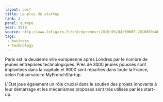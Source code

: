 ```yaml
---
layout: post
title: Le plus de startup
rank: 2
panel: europe
year: 2016
source: http://www.lefigaro.fr/entrepreneur/2016/05/04/09007-20160504ARTFIG00071-la-france-une-terre-fertile-pour-les-start-up.php
tags:
 - business
 - technology
---
```


Paris est la deuxième ville européenne après Londres par le nombre de jeunes entreprises technologiques. Près de 3000 jeunes pousses sont implantées dans la capitale et 9000 sont réparties dans toute la France, selon l'observatoire MyFrenchStartup.

L'État joue également un rôle crucial dans le soutien des projets innovants à leur démarrage et les mécanismes proposés sont très utilisés par les start-up. 
